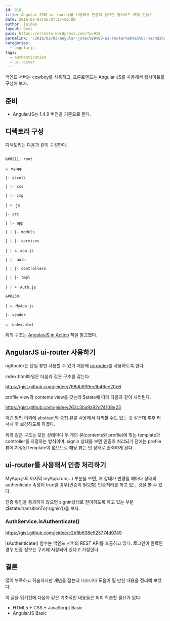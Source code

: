 ```yaml
---
id: 918
title: Angular JS와 ui-router를 사용해서 인증이 필요한 웹사이트 뼈대 만들기
date: 2016-02-03T16:07:17+00:00
author: jeidee
layout: post
guid: https://erlnote.wordpress.com/?p=918
permalink: '/2016/02/03/angular-js%ec%99%80-ui-router%eb%a5%bc-%ec%82%ac%ec%9a%a9%ed%95%b4%ec%84%9c-%ec%9d%b8%ec%a6%9d%ec%9d%b4-%ed%95%84%ec%9a%94%ed%95%9c-%ec%9b%b9%ec%82%ac%ec%9d%b4%ed%8a%b8-%eb%bc%88%eb%8c%80-%eb%a7%8c/'
categories:
  - angularjs
tags:
  - authentication
  - ui-router
---
```

백엔드 서버는 cowboy를 사용하고, 프론트엔드는 Angular JS를 사용해서 웹사이트를 구성해 보자.

## 준비

  * AngularJS는 1.4.9 버전을 기준으로 한다.

## 디렉토리 구성

디렉토리는 다음과 같이 구성한다.

```
  
&#8211; root
    
ㄴ myapp
      
|- assets
      
| |- css
      
| |- img
      
| ㄴ js
      
|- src
      
| |- app
      
| | |- models
      
| | |- services
      
| | ㄴ app.js
      
| |- auth
      
| | |- controllers
      
| | |- tmpl
      
| | ㄴ Auth.js
      
&#8230;
      
| ㄴ MyApp.js
      
|- vendor
      
ㄴ index.html

```

위의 구조는 [AngularJS in Action](https://www.manning.com/books/angularjs-in-action) 책을 참고했다.

## AngularJS ui-router 사용하기

ngRouter는 단일 뷰만 사용할 수 있기 때문에 [ui-router](https://github.com/angular-ui/ui-router)를 사용하도록 한다.

index.html파일은 다음과 같은 구조를 갖는다.

https://gist.github.com/jeidee/768db939ec1b46ee20e6

profile view와 contents view를 갖는데 $state에 따라 다음과 같이 처리된다.

https://gist.github.com/jeidee/263c3ba9a92d74108e23

이런 방법 이외에 abstract와 중첩 뷰를 사용해서 처리할 수도 있는 것 같은데 추후 리서치 후 보강하도록 하겠다.

위와 같은 구조는 모든 상태마다 두 개의 뷰(contents와 profile)에 맞는 template과 controller를 지정하는 방식이며, signin 상태를 보면 인증이 처리되기 전에는 profile 뷰에 지정된 template이 없으므로 해당 뷰는 빈 상태로 출력하게 된다.

## ui-router를 사용해서 인증 처리하기

MyApp.js의 마지막 myApp.run(&#8230;) 부분을 보면, 매 상태가 변경될 때마다 상태의 authenticate 속성이 true일 경우(인증이 필요함) 인증처리를 하고 있는 것을 볼 수 있다.

인증 확인을 통과하지 않으면 signin상태로 전이하도록 하고 있는 부분($state.transitionTo(&#8216;signin&#8217;))을 보자.

### AuthService.isAuthenticate()

https://gist.github.com/jeidee/c2b9b638e925774d0749

isAuthenticate() 함수는 백엔드 서버의 REST API를 호출하고 있다. 로그인이 완료된 경우 인증 정보는 쿠키에 저장되어 있다고 가정한다.

## 결론

많이 부족하고 허술하지만 개념을 잡는데 다소나마 도움이 될 만한 내용을 정리해 보았다.
  
이 글을 읽기전에 다음과 같은 기초적인 내용들은 미리 학습할 필요가 있다.

  * HTML5 + CSS + JavaScript Basic
  * AngularJS Basic